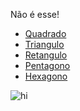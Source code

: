 Não é esse!

* [Quadrado](square.md)
* [Triangulo](triangle.md)
* [Retangulo](rect.md)
* [Pentagono](pent.md)
* [Hexagono](hex.md)

<img src="https://www.incimages.com/uploaded_files/image/1920x1080/getty_974329090_384425.jpg" alt="hi" class="inline"/>
